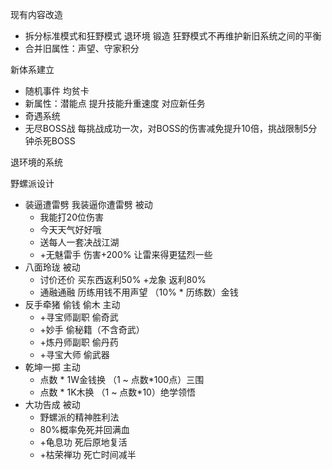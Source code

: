 
现有内容改造
- 拆分标准模式和狂野模式 退环境 锻造 狂野模式不再维护新旧系统之间的平衡
- 合并旧属性：声望、守家积分

新体系建立
- 随机事件 均贫卡
- 新属性：潜能点 提升技能升重速度 对应新任务
- 奇遇系统
- 无尽BOSS战 每挑战成功一次，对BOSS的伤害减免提升10倍，挑战限制5分钟杀死BOSS

退环境的系统

野螺派设计
- 装逼遭雷劈 我装逼你遭雷劈 被动
    - 我能打20位伤害
    - 今天天气好好哦
    - 送每人一套决战江湖
    - +无魅雷手 伤害+200% 让雷来得更猛烈一些
- 八面玲珑 被动
    - 讨价还价 买东西返利50% +龙象 返利80%
    - 通融通融 历练用钱不用声望 （10% * 历练数）金钱 
- 反手牵猪 偷钱 偷木 主动
    - +寻宝师副职 偷奇武 
    - +妙手 偷秘籍（不含奇武）
    - +炼丹师副职 偷丹药
    - +寻宝大师 偷武器
- 乾坤一掷  主动
    - 点数 * 1W金钱换 （1 ~ 点数*100点）三围
    - 点数 * 1K木换 （1 ~ 点数*10）绝学领悟
- 大功告成 被动
    - 野螺派的精神胜利法
    - 80%概率免死并回满血
    - +龟息功 死后原地复活
    - +枯荣禅功 死亡时间减半

